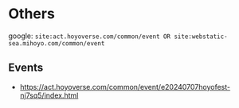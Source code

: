 # Others
google: ```site:act.hoyoverse.com/common/event OR site:webstatic-sea.mihoyo.com/common/event```

## Events
- https://act.hoyoverse.com/common/event/e20240707hoyofest-nj7sq5/index.html
